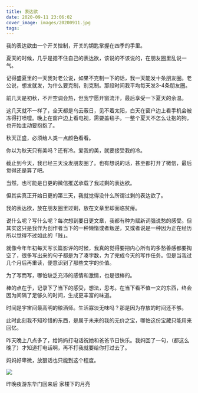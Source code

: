 ```yaml
---
title: 表达欲
date: 2020-09-11 23:06:02
cover_image: images/20200911.jpg
tags:
---
```

我的表达欲由一个开关控制，开关的钥匙掌握在四季的手里。

夏天的时候，几乎是摁不住自己的表达欲，该说的不该说的，在朋友圈里乱说一气。

记得盛夏里的一天我对老公说，如果不克制一下的话，我一天能发十条朋友圈。老公说，想发就发，为什么要克制，别克制。那段时间我平均每天发3-4条朋友圈。

前几天是初秋，不开空调会热，但我宁愿开窗流汗，最后享受一下夏天的余温。

这几天就不一样了，全天都是乌云蔽日，见不着太阳，白天在窗户边上看手机会被冻得打喷嚏。晚上在窗户边上看电视，需要盖毯子。一整个夏天不怎么让抱的狗，也开始主动要抱抱了。

秋天正盛，必须给人类一点颜色看看。

你以为秋天只有美吗？还有冷。爱我的美，就要接受我的冷。

截止到今天，我已经三天没发朋友圈了。也有想说的话，甚至都打开了微信，最后觉得还是算了吧。

当然，也可能是日更的微信推送承载了我过剩的表达欲。

但其实真正开始日更的第三天，我就觉得没什么所谓过剩的表达欲了。

我的表达欲，放在朋友圈里过剩，放在文章里却面临贫瘠。

说什么呢？写什么呢？每次想到要日更文章，我都有种为赋新词强说愁的感受。但其实这只是我作为创作者当下的一种懒惰或者叛逆，又或者说是一种因为正在经历所以觉得不过如此的「贱」。

就像今年年初每天写长篇影评的时候，我真的觉得要把内心所有的多愁善感都要掏空了，很多写出来的句子都是为了凑字数，为了完成今天的写作任务。但是当我过几个月后再重读，便意识到了那些文字的价值。

为了写而写，哪怕缺乏充沛的感情和激情，也是很棒的。

棒的点在于，记录下了当下的感受，想法，思考。在当下看不值一文的东西，终会因为间隔了足够久的时间，生成更丰富的味道。

时间是宇宙间最高明的酿酒师。生活寡淡无味吗？那是因为存放的时间还不够。

此时此刻我不知珍惜的东西，是属于未来的我的无价之宝，哪怕这份宝藏只能用来回忆。

昨天晚上八点多了，给妈妈打电话祝她和爸爸节日快乐。我妈回了一句，（都这么晚了）才知道打电话啊，再不打我就要给你打过去了。

妈妈好卑微，放狠话也只能到这个程度。

<image src='/images/20200911.jpg' class='img-fluid' />

昨晚夜游东华门回来后 家楼下的月亮
